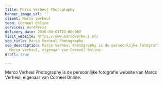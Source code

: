 ```yaml
---
title: Marco Verheul Photography
banner_image_url: ''
client: Marco Verheul
team: Corneel Online
services: WordPress
delivery_date: 2016-09-04T22:00:00Z
visit_website: https://www.marcoverheul.nl/
seo_title: Marco Verheul Photography
seo_description: Marco Verheul Photography is de persoonlijke fotografie website van
  Marco Verheul, eigenaar van Corneel Online.
draft: true

---
```

Marco Verheul Photography is de persoonlijke fotografie website van Marco Verheul, eigenaar van Corneel Online.